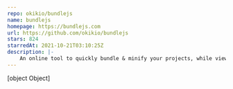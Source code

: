 ```yaml
---
repo: okikio/bundlejs
name: bundlejs
homepage: https://bundlejs.com
url: https://github.com/okikio/bundlejs
stars: 824
starredAt: 2021-10-21T03:10:25Z
description: |-
    An online tool to quickly bundle & minify your projects, while viewing the compressed gzip/brotli bundle size, all running locally on your browser.
---
```


[object Object]
